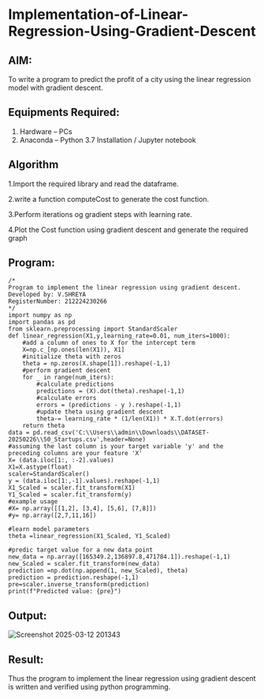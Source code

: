 # Implementation-of-Linear-Regression-Using-Gradient-Descent

## AIM:
To write a program to predict the profit of a city using the linear regression model with gradient descent.

## Equipments Required:
1. Hardware – PCs
2. Anaconda – Python 3.7 Installation / Jupyter notebook

## Algorithm
1.Import the required library and read the dataframe.

2.write a function computeCost to generate the cost function.

3.Perform iterations og gradient steps with learning rate.

4.Plot the Cost function using gradient descent and generate the required graph 

## Program:
```
/*
Program to implement the linear regression using gradient descent.
Developed by: V.SHREYA
RegisterNumber: 212224230266  
*/
import numpy as np
import pandas as pd
from sklearn.preprocessing import StandardScaler
def linear_regression(X1,y,learning_rate=0.01, num_iters=1000):
    #add a column of ones to X for the intercept term
    X=np.c_[np.ones(len(X1)), X1]
    #initialize theta with zeros
    theta = np.zeros(X.shape[1]).reshape(-1,1)
    #perform gradient descent
    for _ in range(num_iters):
        #calculate predictions
        predictions = (X).dot(theta).reshape(-1,1)
        #calculate errors
        errors = (predictions - y ).reshape(-1,1)
        #update theta using gradient descent 
        theta-= learning_rate * (1/len(X1)) * X.T.dot(errors)
    return theta
data = pd.read_csv('C:\\Users\\admin\\Downloads\\DATASET-20250226\\50_Startups.csv',header=None)
#assuming the last column is your target variable 'y' and the preceding columns are your feature 'X'
X= (data.iloc[1:, :-2].values)
X1=X.astype(float)
scaler=StandardScaler()
y = (data.iloc[1:,-1].values).reshape(-1,1)
X1_Scaled = scaler.fit_transform(X1)
Y1_Scaled = scaler.fit_transform(y)
#example usage
#X= np.array([[1,2], [3,4], [5,6], [7,8]])
#y= np.array([2,7,11,16])

#learn model parameters
theta =linear_regression(X1_Scaled, Y1_Scaled)

#predic target value for a new data point
new_data = np.array([165349.2,136897.8,471784.1]).reshape(-1,1)
new_Scaled = scaler.fit_transform(new_data)
prediction =np.dot(np.append(1, new_Scaled), theta)
prediction = prediction.reshape(-1,1)
pre=scaler.inverse_transform(prediction)
print(f"Predicted value: {pre}")

```

## Output:

![Screenshot 2025-03-12 201343](https://github.com/user-attachments/assets/1171e991-74aa-4798-98c4-3df3f06b3832)


## Result:
Thus the program to implement the linear regression using gradient descent is written and verified using python programming.
